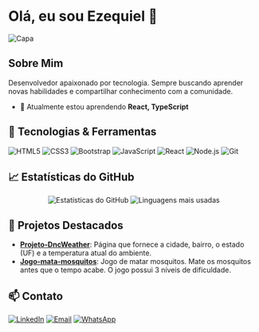 # Olá, eu sou Ezequiel 👋

![Capa](https://media.licdn.com/dms/image/D4D16AQFUzdSudP5CKA/profile-displaybackgroundimage-shrink_350_1400/0/1719348497859?e=1726099200&v=beta&t=BEGB_NgUfX3Kteza5MoBkXqTWQW1Z2YbjO44mzg5sNg)

## Sobre Mim
Desenvolvedor apaixonado por tecnologia. Sempre buscando aprender novas habilidades e compartilhar conhecimento com a comunidade.

- 🌱 Atualmente estou aprendendo **React, TypeScript**

## 🚀 Tecnologias & Ferramentas
![HTML5](https://img.shields.io/badge/HTML5-333333?style=flat&logo=html5)
![CSS3](https://img.shields.io/badge/CSS3-333333?style=flat&logo=css3)
![Bootstrap](https://img.shields.io/badge/Bootstrap-333333?style=flat&logo=bootstrap)
![JavaScript](https://img.shields.io/badge/-JavaScript-333333?style=flat&logo=javascript)
![React](https://img.shields.io/badge/-React-333333?style=flat&logo=react)
![Node.js](https://img.shields.io/badge/-Node.js-333333?style=flat&logo=node.js)
![Git](https://img.shields.io/badge/-Git-333333?style=flat&logo=git)

## 📈 Estatísticas do GitHub
<p align="center">
  <img src="https://github-readme-stats.vercel.app/api?username=Ezequiel1920&show_icons=true&theme=dracula" alt="Estatísticas do GitHub" />
  <img src="https://github-readme-stats.vercel.app/api/top-langs/?username=Ezequiel1920&layout=compact&theme=dracula" alt="Linguagens mais usadas" />
</p>

## 🌟 Projetos Destacados
- [**Projeto-DncWeather**](https://github.com/Ezequiel1920/Projeto-DncWeather): Página que fornece a cidade, bairro, o estado (UF) e a temperatura atual do ambiente.
- [**Jogo-mata-mosquitos**](https://github.com/Ezequiel1920/Jogo-mata-mosquitos): Jogo de matar mosquitos. Mate os mosquitos antes que o tempo acabe. O jogo possui 3 níveis de dificuldade.

## 📫 Contato
[![LinkedIn](https://img.shields.io/badge/-LinkedIn-333333?style=flat&logo=linkedin)](https://www.linkedin.com/in/ezequiel-de-vilhena-pantoja-85298623a/)
[![Email](https://img.shields.io/badge/-Email-333333?style=flat&logo=gmail)](mailto:ezequiel.pantoja1901@gmail.com)
[![WhatsApp](https://img.shields.io/badge/WhatsApp-333333?style=flat&logo=whatsapp)](https://wa.me/5591992373467?text=Ol%C3%A1)
